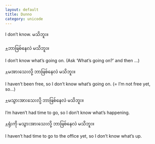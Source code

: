 ```yaml
---
layout: default
title: Dunno
category: unicode
---
```


<p>I don’t know. <span class='mm3'>မသိဘူး။</span></p>

<p class='hide-trigger'><a href="#">+</a><span class='mm3'>ဘာဖြစ်နေလဲ မသိဘူး။</span></p>
<p class='hide-this'>I don’t know what’s going on. (Ask ‘What’s going on?’ and then ...)</p>

<p class='hide-trigger'><a href="#">+</a><span class='mm3'>မအားသေးလို့ ဘာဖြစ်နေလဲ မသိဘူး။</span></p>
<p class='hide-this'>I haven’t been free, so I don’t know what’s going on. (= I’m not free yet, so...)</p>

<p class='hide-trigger'><a href="#">+</a><span class='mm3'>မသွားအားသေးလို့ ဘာဖြစ်နေလဲ မသိဘူး။</span></p>
<p class='hide-this'>I’m haven’t had time to go, so I don’t know what’s happening.</p>

<p class='hide-trigger'><a href="#">+</a><span class='mm3'>ရုံးကို မသွားအားသေးလို့ ဘာဖြစ်နေလဲ မသိဘူး။</span></p>
<p class='hide-this'>I haven’t had time to go to the office yet, so I don’t know what’s up.</p>
